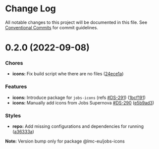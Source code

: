 # Change Log

All notable changes to this project will be documented in this file.
See [Conventional Commits](https://conventionalcommits.org) for commit guidelines.

<a name="0.2.0"></a>

# 0.2.0 (2022-09-08)

### Chores

- **icons:** Fix build script whe there are no files ([24ece1a](https://github.com/lmc-eu/jobs-design-system/commit/24ece1a))

### Features

- **icons:** Introduce package for `jobs-icons` (refs [#DS-291](https://github.com/lmc-eu/jobs-design-system/issues/DS-291)) ([1bcf191](https://github.com/lmc-eu/jobs-design-system/commit/1bcf191))
- **icons:** Manually add icons from Jobs Supernova [#DS-290](https://github.com/lmc-eu/jobs-design-system/issues/DS-290) ([e5b9ad3](https://github.com/lmc-eu/jobs-design-system/commit/e5b9ad3))

### Styles

- **repo:** Add missing configurations and dependencies for running ([a36333a](https://github.com/lmc-eu/jobs-design-system/commit/a36333a))

**Note:** Version bump only for package @lmc-eu/jobs-icons
